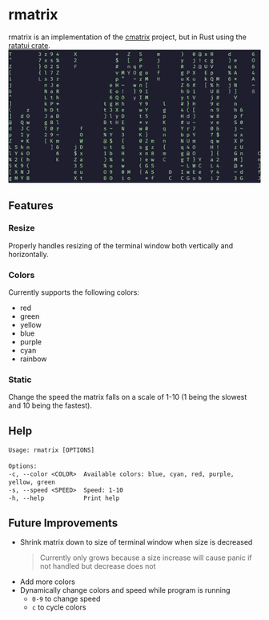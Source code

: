 # rmatrix

rmatrix is an implementation of the [cmatrix](https://github.com/abishekvashok/cmatrix) project, but in Rust using the [ratatui crate](https://github.com/ratatui-org/ratatui).
![rmatrix](./docs/rmatrix.gif)

## Features
### Resize
Properly handles resizing of the terminal window both vertically and horizontally.

### Colors
Currently supports the following colors:
- red
- green
- yellow
- blue
- purple
- cyan
- rainbow

### Static
Change the speed the matrix falls on a scale of 1-10 (1 being the slowest and 10 being the fastest).

## Help
```
Usage: rmatrix [OPTIONS]

Options:
-c, --color <COLOR>  Available colors: blue, cyan, red, purple, yellow, green
-s, --speed <SPEED>  Speed: 1-10
-h, --help           Print help

```

## Future Improvements
- Shrink matrix down to size of terminal window when size is decreased
    > Currently only grows because a size increase will cause panic if not handled but decrease does not
- Add more colors
- Dynamically change colors and speed while program is running
    - `0-9` to change speed
    - `c` to cycle colors


